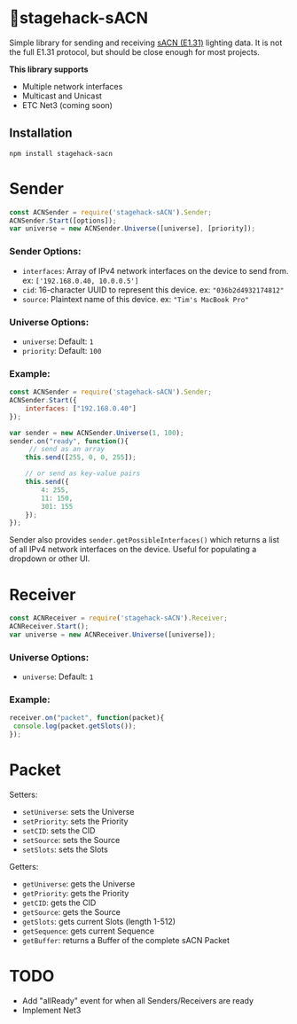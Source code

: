 # 🔌stagehack-sACN
Simple library for sending and receiving [sACN (E1.31)](https://tsp.esta.org/tsp/documents/docs/ANSI_E1-31-2018.pdf) lighting data. It is not the full E1.31 protocol, but should be close enough for most projects. 


**This library supports**
* Multiple network interfaces
* Multicast and Unicast
* ETC Net3 (coming soon)


## Installation
`npm install stagehack-sacn`



# Sender
```javascript
const ACNSender = require('stagehack-sACN').Sender;
ACNSender.Start([options]);
var universe = new ACNSender.Universe([universe], [priority]);
```
### Sender Options:
* `interfaces`: Array of IPv4 network interfaces on the device to send from. ex: `['192.168.0.40, 10.0.0.5']`
* `cid`: 16-character UUID to represent this device. ex: `"036b2d4932174812"`
* `source`: Plaintext name of this device. ex: `"Tim's MacBook Pro"`

### Universe Options:
* `universe`: Default: `1`
* `priority`: Default: `100`

### Example:
```javascript
const ACNSender = require('stagehack-sACN').Sender;
ACNSender.Start({
	interfaces: ["192.168.0.40"]
});

var sender = new ACNSender.Universe(1, 100);
sender.on("ready", function(){
	 // send as an array
	this.send([255, 0, 0, 255]);

	// or send as key-value pairs
	this.send({
	 	4: 255,
	 	11: 150,
	 	301: 155
	});
});
```

Sender also provides `sender.getPossibleInterfaces()` which returns a list of all IPv4 network interfaces on the device. Useful for populating a dropdown or other UI.



# Receiver
```javascript
const ACNReceiver = require('stagehack-sACN').Receiver;
ACNReceiver.Start();
var universe = new ACNReceiver.Universe([universe]);
```
### Universe Options:
* `universe`: Default: `1`

### Example:
```javascript
receiver.on("packet", function(packet){
 console.log(packet.getSlots());
});
```



# Packet
Setters:
* `setUniverse`: sets the Universe
* `setPriority`: sets the Priority
* `setCID`: sets the CID
* `setSource`: sets the Source
* `setSlots`: sets the Slots

Getters:
* `getUniverse`: gets the Universe
* `getPriority`: gets the Priority
* `getCID`: gets the CID
* `getSource`: gets the Source
* `getSlots`: gets current Slots (length 1-512)
* `getSequence`: gets current Sequence
* `getBuffer`: returns a Buffer of the complete sACN Packet


# TODO
* Add "allReady" event for when all Senders/Receivers are ready
* Implement Net3